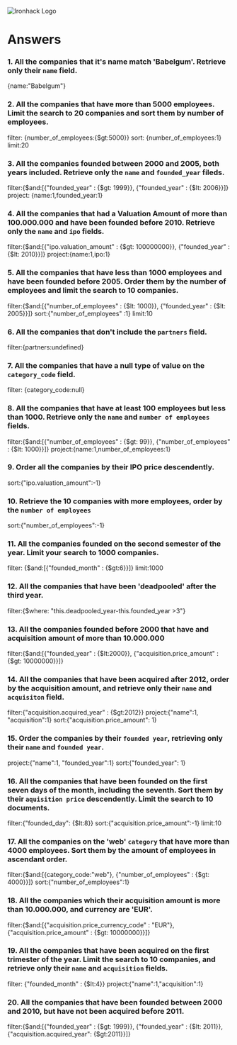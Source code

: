 ![Ironhack Logo](https://i.imgur.com/1QgrNNw.png)

# Answers

### 1. All the companies that it's name match 'Babelgum'. Retrieve only their `name` field.

{name:"Babelgum"}

### 2. All the companies that have more than 5000 employees. Limit the search to 20 companies and sort them by **number of employees**.

filter: {number_of_employees:{$gt:5000}}
sort: {number_of_employees:1}
limit:20

### 3. All the companies founded between 2000 and 2005, both years included. Retrieve only the `name` and `founded_year` fileds.

filter:{$and:[{"founded_year" : {$gt: 1999}}, {"founded_year" : {$lt: 2006}}]}
project: {name:1,founded_year:1}

### 4. All the companies that had a Valuation Amount of more than 100.000.000 and have been founded before 2010. Retrieve only the `name` and `ipo` fields.

filter:{$and:[{"ipo.valuation_amount" : {$gt: 100000000}}, {"founded_year" : {$lt: 2010}}]}
project:{name:1,ipo:1}

### 5. All the companies that have less than 1000 employees and have been founded before 2005. Order them by the number of employees and limit the search to 10 companies.

filter:{$and:[{"number_of_employees" : {$lt: 1000}}, {"founded_year" : {$lt: 2005}}]}
sort:{"number_of_employees" :1}
limit:10

### 6. All the companies that don't include the `partners` field.

filter:{partners:undefined}

### 7. All the companies that have a null type of value on the `category_code` field.

filter: {category_code:null}

### 8. All the companies that have at least 100 employees but less than 1000. Retrieve only the `name` and `number of employees` fields.

filter:{$and:[{"number_of_employees" : {$gt: 99}}, {"number_of_employees" : {$lt: 1000}}]}
project:{name:1,number_of_employees:1}

### 9. Order all the companies by their IPO price descendently.

sort:{"ipo.valuation_amount":-1}

### 10. Retrieve the 10 companies with more employees, order by the `number of employees`

sort:{"number_of_employees":-1}

### 11. All the companies founded on the second semester of the year. Limit your search to 1000 companies.

filter: {$and:[{"founded_month" : {$gt:6}}]}
limit:1000

### 12. All the companies that have been 'deadpooled' after the third year.

filter:{$where: "this.deadpooled_year-this.founded_year >3"}

### 13. All the companies founded before 2000 that have and acquisition amount of more than 10.000.000

filter:{$and:[{"founded_year" : {$lt:2000}}, {"acquisition.price_amount" : {$gt: 10000000}}]}


### 14. All the companies that have been acquired after 2012, order by the acquisition amount, and retrieve only their `name` and `acquisiton` field.
filter:{"acquisition.acquired_year" : {$gt:2012}}
project:{"name":1, "acquisition":1}
sort:{"acquisition.price_amount": 1}


### 15. Order the companies by their `founded year`, retrieving only their `name` and `founded year`.

project:{"name":1, "founded_year":1}
sort:{"founded_year": 1}

### 16. All the companies that have been founded on the first seven days of the month, including the seventh. Sort them by their `aquisition price` descendently. Limit the search to 10 documents.

filter:{"founded_day": {$lt:8}}
sort:{"acquisition.price_amount":-1}
limit:10

### 17. All the companies on the 'web' `category` that have more than 4000 employees. Sort them by the amount of employees in ascendant order.

filter:{$and:[{category_code:"web"}, {"number_of_employees" : {$gt: 4000}}]}
sort:{"number_of_employees":1}

### 18. All the companies which their acquisition amount is more than 10.000.000, and currency are 'EUR'.

filter:{$and:[{"acquisition.price_currency_code" : "EUR"}, {"acquisition.price_amount" : {$gt: 10000000}}]}

### 19. All the companies that have been acquired on the first trimester of the year. Limit the search to 10 companies, and retrieve only their `name` and `acquisition` fields.

filter: {"founded_month" : {$lt:4}}
project:{"name":1,"acquisition":1}

### 20. All the companies that have been founded between 2000 and 2010, but have not been acquired before 2011.

filter:{$and:[{"founded_year" : {$gt: 1999}}, {"founded_year" : {$lt: 2011}},{"acquisition.acquired_year": {$gt:2011}}]}
